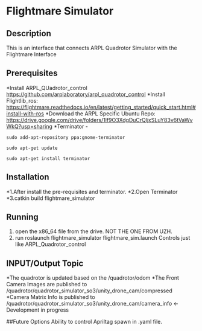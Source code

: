 # Flightmare Simulator
## Description
This is an interface that connects ARPL Quadrotor Simulator with the Flightmare Interface

## Prerequisites
*Install ARPL_QUadrotor_control https://github.com/arplaboratory/arpl_quadrotor_control
*Install Flightlib_ros: https://flightmare.readthedocs.io/en/latest/getting_started/quick_start.html#install-with-ros
*Download the ARPL Specific Ubuntu Repo: https://drive.google.com/drive/folders/1lf9O3XdgDuCrQljxSLuY83v6tVaWvWkQ?usp=sharing
*Terminator - 

```
sudo add-apt-repository ppa:gnome-terminator

sudo apt-get update

sudo apt-get install terminator
```

## Installation
*1.After install the pre-requisites and terminator.
*2.Open Terminator 
*3.catkin build flightmare_simulator


## Running
1. open the x86_64 file from the drive. NOT THE ONE FROM UZH.
2. run  roslaunch flightmare_simulator flightmare_sim.launch 
Controls just like ARPL_Quadrotor_control

## INPUT/Output Topic
*The quadrotor is updated based on the /quadrotor/odom
*The Front Camera Images are published to /quadrotor/quadrotor_simulator_so3/unity_drone_cam/compressed
*Camera Matrix Info is published to /quadrotor/quadrotor_simulator_so3/unity_drone_cam/camera_info <- Development in progress

##Future Options
Ability to control Apriltag spawn in .yaml file. 
